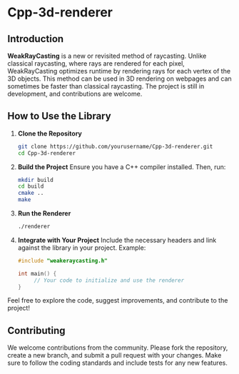 # Cpp-3d-renderer

## Introduction

**WeakRayCasting** is a new or revisited method of raycasting. Unlike classical raycasting, where rays are rendered for each pixel, WeakRayCasting optimizes runtime by rendering rays for each vertex of the 3D objects. This method can be used in 3D rendering on webpages and can sometimes be faster than classical raycasting. The project is still in development, and contributions are welcome.

## How to Use the Library

1. **Clone the Repository**
    ```sh
    git clone https://github.com/yourusername/Cpp-3d-renderer.git
    cd Cpp-3d-renderer
    ```

2. **Build the Project**
    Ensure you have a C++ compiler installed. Then, run:
    ```sh
    mkdir build
    cd build
    cmake ..
    make
    ```

3. **Run the Renderer**
    ```sh
    ./renderer
    ```

4. **Integrate with Your Project**
    Include the necessary headers and link against the library in your project. Example:
    ```cpp
    #include "weakeraycasting.h"

    int main() {
         // Your code to initialize and use the renderer
    }
    ```

Feel free to explore the code, suggest improvements, and contribute to the project!

## Contributing

We welcome contributions from the community. Please fork the repository, create a new branch, and submit a pull request with your changes. Make sure to follow the coding standards and include tests for any new features.

